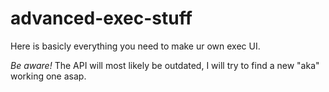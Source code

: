 # advanced-exec-stuff

Here is basicly everything you need to make ur own exec UI.

_Be aware!_
The API will most likely be outdated, I will try to find a new "aka" working one asap.
